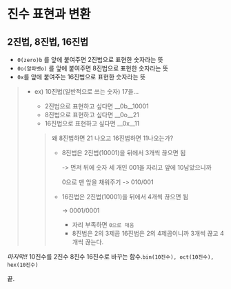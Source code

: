 # 진수 표현과 변환

## 2진법, 8진법, 16진법

*  `0(zero)b` 를 앞에 붙여주면 2진법으로 표현한 숫자라는 뜻
*  `0o(알파벳o)` 를 앞에 붙여주면 8진법으로 표현한 숫자라는 뜻
*  `0x`를 앞에 붙여주는 16진법으로 표현한 숫자라는 뜻



> * ex) 10진법(일반적으로 쓰는 숫자) 17을...
>
>   * 2진법으로 표현하고 싶다면 __0b__10001
>   * 8진법으로 표현하고 싶다면 __0o__21
>   * 16진법으로 표현하고 싶다면 __0x__11 
>
>   > 왜 8진법하면 21 나오고 16진법하면 11나오는가?
>   >
>   > * 8진법은 2진법(10001)을 뒤에서 3개씩 끊으면 됨
>   >
>   >   -> 먼저 뒤에 숫자 세 개인 001을 자리고 앞에 10남았으니까
>   >
>   >   0으로 맨 앞을 채워주기 -> 010/001
>   >
>   > * 16진법은 2진법(10001)을 뒤에서 4개씩 끊으면 됨
>   >
>   >   -> 0001/0001
>   >
>   >   * 자리 부족하면 `0으로 채움`
>   >   * 8진법은 2의 3제곱 16진법은 2의 4제곱이니까 3개씩 끊고 4개씩 끊는다.



_마지막!!_ 10진수를 2진수 8진수 16진수로 바꾸는 함수.`bin(10진수), oct(10진수), hex(10진수)`

끝.









